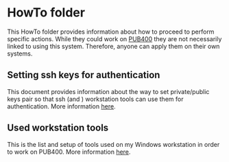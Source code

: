 # HowTo folder

This HowTo folder provides information about how to proceed to perform specific actions. While they could work on [PUB400](https://pub400.com) they are not necessarily linked to using this system. Therefore, anyone can apply them on their own systems.

## Setting ssh keys for authentication

This document provides information about the way to set private/public keys pair so that ssh (and ) workstation tools can use them for authentication. More information [here](Using%20an%20ssh%20keys%20pair%20to%20login.md).

## Used workstation tools

This is the list and setup of tools used on my Windows workstation in order to work on PUB400. More information [here](Workstation%20tools.md).
